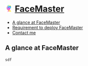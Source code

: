 # <img src="welcome/static/images/tubiao.png" width="25">  [FaceMaster](123.206.213.40)
* [A glance at FaceMaster](#a-glance-at-facemaster)
* [Requirement to deploy FaceMaster](#requirement-to-deploy-facemaster)
* [Contact me](#contact-me)

## A glance at FaceMaster
    sdf
